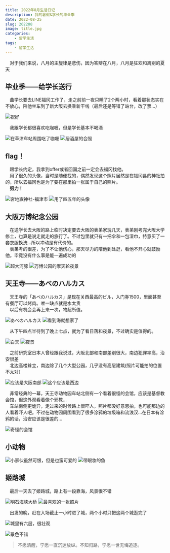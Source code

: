 ```yaml
---
title: 2022年8月生活日记
description: 我的暑假&学长的毕业季
date: 2022-08-25
slug: 202208
image: title.jpg
categories:
    - 留学生活
tags:
    - 留学生活
---
```

&emsp;对于我们来说，八月的主旋律是悲伤，因为答辩在八月，八月是狂欢和离别的夏天
## 毕业季——给学长送行
&emsp;曲学长要去LINE福冈工作了，走之前前一夜只睡了2个两小时，看着那状态实在不放心，陪他坐车到了新大阪去换乘新干线（最后还是等错了站台，改了票…）  

![祝好](2.jpg) 

&emsp;我跟学长都很喜欢吃咖喱，但是学长基本不喝酒 

![在草津车站周围吃了咖喱](15.jpg)  ![居酒屋的合照](1.jpg) 

## flag！
&emsp;跟学长约定，我拿到offer或者回国之前一定会去福冈找他。  
&emsp;用了很久的头像，当时是随便找的，偶然发现这个照片居然是在福冈县的神社拍的，所以去福冈也是为了要在那里拍一张属于自己的照片。  
&emsp;**努力！** 

![宮地嶽神社-福津市](dream.jpg)  ![用了四五年的头像](QQ.jpg) 

## 大阪万博纪念公园
&emsp;在送学长去大阪的路上临时决定要去大阪的表弟家玩几天，表弟刚考完大阪大学修士，也算是说走就走的旅行了。不过包里就只有一把伞和一包湿巾，特意买了一套衣服换洗…所以冲动是有代价的。  
&emsp;表弟考的很差，为了不让他伤心，那天尽力的陪他到处逛，看他不开心就鼓励他。毕竟没有什么事是能一遍成功的 

![超大河豚](3.jpg)  ![万博公园的摩天轮夜景](4.jpg) 

## 天王寺——あべのハルカス
&emsp;天王寺的「あべのハルカス」是现在关西最高的ビル，入门券1500，里面甚至有餐厅可以烤肉。唯一缺点就是水太贵  
&emsp;以后有机会会再上来一次，物超所值。 

![あべのハルカス](14.jpg)  ![看到海就想家了](9.jpg)  

&emsp;从下午四点半待到了晚上七点，就为了看日落和夜景，不过确实是值得的。 

![白天](7.jpg)  ![夜景](8.jpg) 

&emsp;之前研究室日本人曾经跟我说过，大阪北部和南部差别很大，南边犯罪率高，治安很差  
&emsp;北边高楼耸立，南边除了几个大型公园，几乎没有高层建筑(照片可能拍的位置不太对） 

![应该是大阪南部](10.jpg)  ![这个应该是西边](11.jpg) 

&emsp;非常经典的一幕，天王寺动物园车站北侧有一个看着很怪的会馆，应该是基督教会馆，但这外观看着像个邪教…  
&emsp;车站南侧更诡异，走过来的时候路上很吓人，照片都没好意思拍，也可能那边的人看着吓人吧。不过在动物园周围看到了很多涂鸦的垃圾箱和流浪汉…在日本有涂鸦的话，治安应该是很差的… 

![奇怪的会馆](5.jpg) 

## 小动物 

![小家伙虽然可恨，但是也蛮可爱的](6.jpg)  ![带眼妆的鱼](18.jpg)

## 姬路城
&emsp;最后一天去了姬路城，路上有一段靠海，风景很不错 

![明石海峡大桥](13.jpg)  ![最喜欢的一张照片](17.jpg) 

&emsp;出发的晚，赶在入场截止一小时进了城，两个小时只把这两个城逛完了 

![城里有六层，很壮观](12.jpg)  

![景色不错](16.jpg)

> 不愿清醒，宁愿一直沉迷放纵。不知归路，宁愿一世无悔追逐。